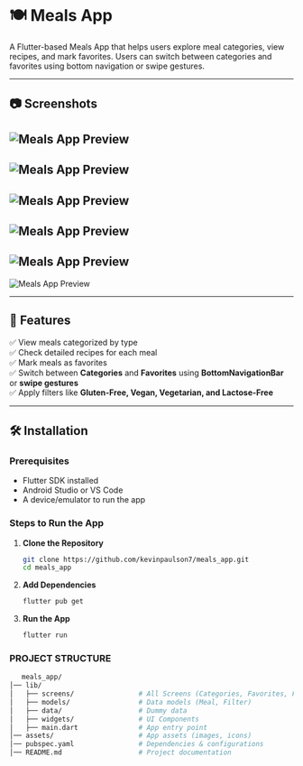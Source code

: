 # 🍽️ Meals App

A Flutter-based Meals App that helps users explore meal categories, view recipes, and mark favorites. Users can switch between categories and favorites using bottom navigation or swipe gestures.

---

## 📷 Screenshots
![Meals App Preview](assets/home.jpg) 
---
![Meals App Preview](assets/menu-drawer.jpg)  
---
![Meals App Preview](assets/meals.jpg)  
---
![Meals App Preview](assets/favorites.jpg) 
---
![Meals App Preview](assets/meal-details.jpg) 
---
![Meals App Preview](assets/meal-add-favorites.jpg)

<!-- Add your actual screenshot path -->

---

## 🚀 Features
✅ View meals categorized by type  
✅ Check detailed recipes for each meal  
✅ Mark meals as favorites  
✅ Switch between **Categories** and **Favorites** using **BottomNavigationBar** or **swipe gestures**  
✅ Apply filters like **Gluten-Free, Vegan, Vegetarian, and Lactose-Free**  

---

## 🛠️ Installation

### **Prerequisites**
- Flutter SDK installed
- Android Studio or VS Code
- A device/emulator to run the app

### **Steps to Run the App**
1. **Clone the Repository**
   ```sh
   git clone https://github.com/kevinpaulson7/meals_app.git
   cd meals_app

2. **Add Dependencies**
   ```sh
   flutter pub get

3. **Run the App**
   ```sh
   flutter run

### **PROJECT STRUCTURE**
```sh
   meals_app/
│── lib/
│   ├── screens/                # All Screens (Categories, Favorites, Filters, Meals)
│   ├── models/                 # Data models (Meal, Filter)
│   ├── data/                   # Dummy data
│   ├── widgets/                # UI Components
│   ├── main.dart               # App entry point
│── assets/                     # App assets (images, icons)
│── pubspec.yaml                # Dependencies & configurations
│── README.md                   # Project documentation
